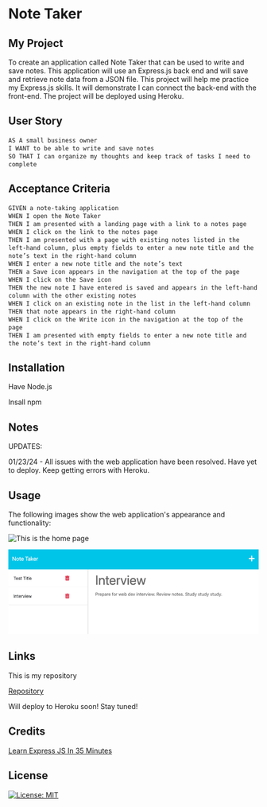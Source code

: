 # Note Taker

## My Project

To create an application called Note Taker that can be used to write and save notes. This application will use an Express.js back end and will save and retrieve note data from a JSON file. This project will help me practice my Express.js skills. It will demonstrate I can connect the back-end with the front-end. The project will be deployed using Heroku. 

## User Story

```
AS A small business owner
I WANT to be able to write and save notes
SO THAT I can organize my thoughts and keep track of tasks I need to complete
```


## Acceptance Criteria

```
GIVEN a note-taking application
WHEN I open the Note Taker
THEN I am presented with a landing page with a link to a notes page
WHEN I click on the link to the notes page
THEN I am presented with a page with existing notes listed in the left-hand column, plus empty fields to enter a new note title and the note’s text in the right-hand column
WHEN I enter a new note title and the note’s text
THEN a Save icon appears in the navigation at the top of the page
WHEN I click on the Save icon
THEN the new note I have entered is saved and appears in the left-hand column with the other existing notes
WHEN I click on an existing note in the list in the left-hand column
THEN that note appears in the right-hand column
WHEN I click on the Write icon in the navigation at the top of the page
THEN I am presented with empty fields to enter a new note title and the note’s text in the right-hand column
```

## Installation

Have Node.js

Insall npm

## Notes

UPDATES: 

01/23/24 - All issues with the web application have been resolved. Have yet to deploy. Keep getting errors with Heroku.

## Usage

The following images show the web application's appearance and functionality:

![This is the home page](./Assets/Home.png)

![This is where you take notes and save them](./Assets/notes.png)

## Links

This is my repository

[Repository](https://github.com/Gera1313/note-taker)

Will deploy to Heroku soon! Stay tuned!  

## Credits

[Learn Express JS In 35 Minutes](https://youtu.be/SccSCuHhOw0) 

## License

[![License: MIT](https://img.shields.io/badge/License-MIT-yellow.svg)](https://opensource.org/licenses/MIT)